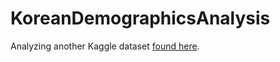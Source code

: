 # KoreanDemographicsAnalysis
Analyzing another Kaggle dataset [found here](https://www.kaggle.com/datasets/alexandrepetit881234/korean-demographics-20002022).
